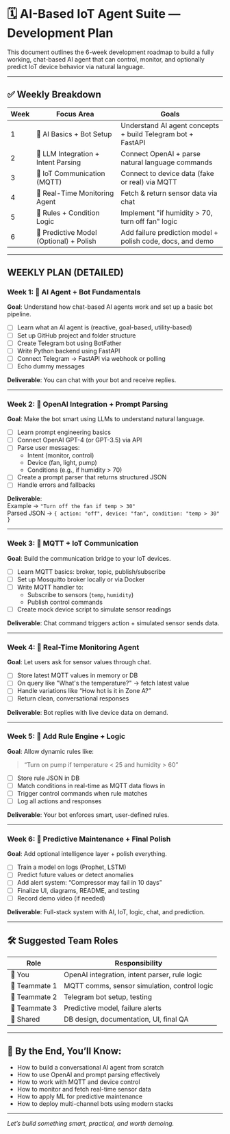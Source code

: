 # 🗓️ AI-Based IoT Agent Suite — Development Plan

This document outlines the 6-week development roadmap to build a fully working, chat-based AI agent that can control, monitor, and optionally predict IoT device behavior via natural language.

---

## ✅ Weekly Breakdown

| Week | Focus Area | Goals |
|------|------------|-------|
| 1 | 🧠 AI Basics + Bot Setup | Understand AI agent concepts + build Telegram bot + FastAPI |
| 2 | 🧠 LLM Integration + Intent Parsing | Connect OpenAI + parse natural language commands |
| 3 | 🔌 IoT Communication (MQTT) | Connect to device data (fake or real) via MQTT |
| 4 | 📡 Real-Time Monitoring Agent | Fetch & return sensor data via chat |
| 5 | 🧠 Rules + Condition Logic | Implement "if humidity > 70, turn off fan" logic |
| 6 | 🧪 Predictive Model (Optional) + Polish | Add failure prediction model + polish code, docs, and demo |

---

## WEEKLY PLAN (DETAILED)

### Week 1: 🧠 AI Agent + Bot Fundamentals
**Goal**: Understand how chat-based AI agents work and set up a basic bot pipeline.

- [ ] Learn what an AI agent is (reactive, goal-based, utility-based)
- [ ] Set up GitHub project and folder structure
- [ ] Create Telegram bot using BotFather
- [ ] Write Python backend using FastAPI
- [ ] Connect Telegram → FastAPI via webhook or polling
- [ ] Echo dummy messages

**Deliverable**: You can chat with your bot and receive replies.

---

### Week 2: 🧠 OpenAI Integration + Prompt Parsing
**Goal**: Make the bot smart using LLMs to understand natural language.

- [ ] Learn prompt engineering basics
- [ ] Connect OpenAI GPT-4 (or GPT-3.5) via API
- [ ] Parse user messages:
  - Intent (monitor, control)
  - Device (fan, light, pump)
  - Conditions (e.g., if humidity > 70)
- [ ] Create a prompt parser that returns structured JSON
- [ ] Handle errors and fallbacks

**Deliverable**:  
Example → `"Turn off the fan if temp > 30"`  
Parsed JSON → `{ action: "off", device: "fan", condition: "temp > 30" }`

---

### Week 3: 🔌 MQTT + IoT Communication
**Goal**: Build the communication bridge to your IoT devices.

- [ ] Learn MQTT basics: broker, topic, publish/subscribe
- [ ] Set up Mosquitto broker locally or via Docker
- [ ] Write MQTT handler to:
  - Subscribe to sensors (`temp`, `humidity`)
  - Publish control commands
- [ ] Create mock device script to simulate sensor readings

**Deliverable**: Chat command triggers action + simulated sensor sends data.

---

### Week 4: 📡 Real-Time Monitoring Agent
**Goal**: Let users ask for sensor values through chat.

- [ ] Store latest MQTT values in memory or DB
- [ ] On query like "What's the temperature?" → fetch latest value
- [ ] Handle variations like “How hot is it in Zone A?”
- [ ] Return clean, conversational responses

**Deliverable**: Bot replies with live device data on demand.

---

### Week 5: 🧠 Add Rule Engine + Logic
**Goal**: Allow dynamic rules like:
> “Turn on pump if temperature < 25 and humidity > 60”

- [ ] Store rule JSON in DB
- [ ] Match conditions in real-time as MQTT data flows in
- [ ] Trigger control commands when rule matches
- [ ] Log all actions and responses

**Deliverable**: Your bot enforces smart, user-defined rules.

---

### Week 6: 🧪 Predictive Maintenance + Final Polish
**Goal**: Add optional intelligence layer + polish everything.

- [ ] Train a model on logs (Prophet, LSTM)
- [ ] Predict future values or detect anomalies
- [ ] Add alert system: “Compressor may fail in 10 days”
- [ ] Finalize UI, diagrams, README, and testing
- [ ] Record demo video (if needed)

**Deliverable**: Full-stack system with AI, IoT, logic, chat, and prediction.

---

## 🛠️ Suggested Team Roles

| Role | Responsibility |
|------|----------------|
| 🧠 You | OpenAI integration, intent parser, rule logic |
| 🔌 Teammate 1 | MQTT comms, sensor simulation, control logic |
| 💬 Teammate 2 | Telegram bot setup, testing |
| 🧪 Teammate 3 | Predictive model, failure alerts |
| 🧱 Shared | DB design, documentation, UI, final QA |

---

## 🎯 By the End, You’ll Know:

- How to build a conversational AI agent from scratch
- How to use OpenAI and prompt parsing effectively
- How to work with MQTT and device control
- How to monitor and fetch real-time sensor data
- How to apply ML for predictive maintenance
- How to deploy multi-channel bots using modern stacks

---

*Let’s build something smart, practical, and worth demoing.*
